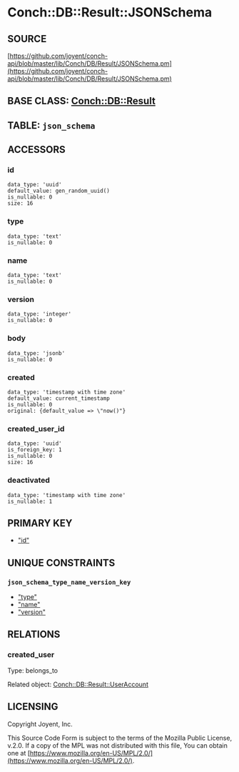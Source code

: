 # Conch::DB::Result::JSONSchema

## SOURCE

[https://github.com/joyent/conch-api/blob/master/lib/Conch/DB/Result/JSONSchema.pm](https://github.com/joyent/conch-api/blob/master/lib/Conch/DB/Result/JSONSchema.pm)

## BASE CLASS: [Conch::DB::Result](../modules/Conch%3A%3ADB%3A%3AResult)

## TABLE: `json_schema`

## ACCESSORS

### id

```
data_type: 'uuid'
default_value: gen_random_uuid()
is_nullable: 0
size: 16
```

### type

```
data_type: 'text'
is_nullable: 0
```

### name

```
data_type: 'text'
is_nullable: 0
```

### version

```
data_type: 'integer'
is_nullable: 0
```

### body

```
data_type: 'jsonb'
is_nullable: 0
```

### created

```
data_type: 'timestamp with time zone'
default_value: current_timestamp
is_nullable: 0
original: {default_value => \"now()"}
```

### created\_user\_id

```
data_type: 'uuid'
is_foreign_key: 1
is_nullable: 0
size: 16
```

### deactivated

```
data_type: 'timestamp with time zone'
is_nullable: 1
```

## PRIMARY KEY

- ["id"](#id)

## UNIQUE CONSTRAINTS

### `json_schema_type_name_version_key`

- ["type"](#type)
- ["name"](#name)
- ["version"](#version)

## RELATIONS

### created\_user

Type: belongs\_to

Related object: [Conch::DB::Result::UserAccount](../modules/Conch%3A%3ADB%3A%3AResult%3A%3AUserAccount)

## LICENSING

Copyright Joyent, Inc.

This Source Code Form is subject to the terms of the Mozilla Public License,
v.2.0. If a copy of the MPL was not distributed with this file, You can obtain
one at [https://www.mozilla.org/en-US/MPL/2.0/](https://www.mozilla.org/en-US/MPL/2.0/).
